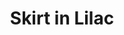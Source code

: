 ---
title: Skirt in Lilac
permalink: /catalog/skirt-in-red
layout: item
price: 5,000
description: The skater skirt with elastic waist, which can also be worn lower on hips. The waist is made of fabric, and the rest is made of jersey, so the two parts are contrast in texture while close in color. There are two comfy pockets in the side seams.
composition: 60% viscose, 40% polyester
sizes: Available in two sizes (S, M)
---